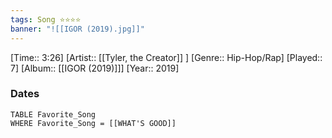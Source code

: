 ```yaml
---
tags: Song ⭐⭐⭐⭐ 
banner: "![[IGOR (2019).jpg]]"
---
```

[Time:: 3:26]
[Artist:: [[Tyler, the Creator]] ]
[Genre:: Hip-Hop/Rap]
[Played:: 7]
[Album:: [[IGOR (2019)]]]
[Year:: 2019]
### Dates
````dataview
TABLE Favorite_Song
WHERE Favorite_Song = [[WHAT'S GOOD]]
````